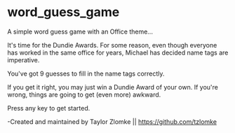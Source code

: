 # word_guess_game

A simple word guess game with an Office theme...

It's time for the Dundie Awards. For some reason, even though everyone has worked in the same office for years, Michael has decided name tags are imperative.

You've got 9 guesses to fill in the name tags correctly.

If you get it right, you may just win a Dundie Award of your own. If you're wrong, things are going to get (even more) awkward.

Press any key to get started.

-Created and maintained by Taylor Zlomke || https://github.com/tzlomke
